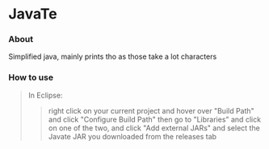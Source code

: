 # JavaTe

### About

Simplified java, mainly prints tho as those take a lot characters

### How to use

> In Eclipse:
> > right click on your current project and hover over "Build Path" and click "Configure Build Path"
> > then go to "Libraries" and click on one of the two, and click "Add external JARs" and select the Javate JAR you downloaded from the releases tab